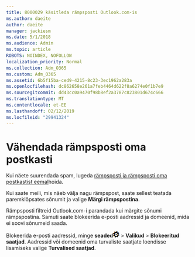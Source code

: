 ```yaml
---
title: 8000029 käsitleda rämpsposti Outlook.com-is
ms.author: daeite
author: daeite
manager: jackiesm
ms.date: 5/1/2018
ms.audience: Admin
ms.topic: article
ROBOTS: NOINDEX, NOFOLLOW
localization_priority: Normal
ms.collection: Adm_O365
ms.custom: Adm_O365
ms.assetid: 6b5f15ba-ced9-4215-8c23-3ec1962a283a
ms.openlocfilehash: dc862658e261a7feb4464d622f8a6274e0f1b7e9
ms.sourcegitcommit: dd43cc0a9470f98b8ef2a3787c823801d674c666
ms.translationtype: MT
ms.contentlocale: et-EE
ms.lasthandoff: 02/12/2019
ms.locfileid: "29941324"
---
```

# <a name="reduce-junk-email-in-your-inbox"></a>Vähendada rämpsposti oma postkasti

Kui näete suurendada spam, lugeda [rämpsposti ja rämpsposti oma postkastist eemal](https://go.microsoft.com/fwlink/p/?linkid=873140)hoida.
  
Kui saate meili, mis näeb välja nagu rämpspost, saate sellest teatada paremklõpsates sõnumit ja valige **Märgi rämpspostina**. 
  
Rämpsposti filtreid Outlook.com-i parandada kui märgite sõnumi rämpspostina. Samuti saate blokeerida e-posti aadressid ja domeenid, mida ei soovi sõnumeid saada.
  
Blokeerida e-posti aadressid, minge **seaded**![sätted](media/f4b2e798-fff1-4a14-931f-5677a4543b58.png) \> **Valikud** \> **Blokeeritud saatjad**. Aadressid või domeenid oma turvaliste saatjate loendisse lisamiseks valige **Turvalised saatjad**. 
  


